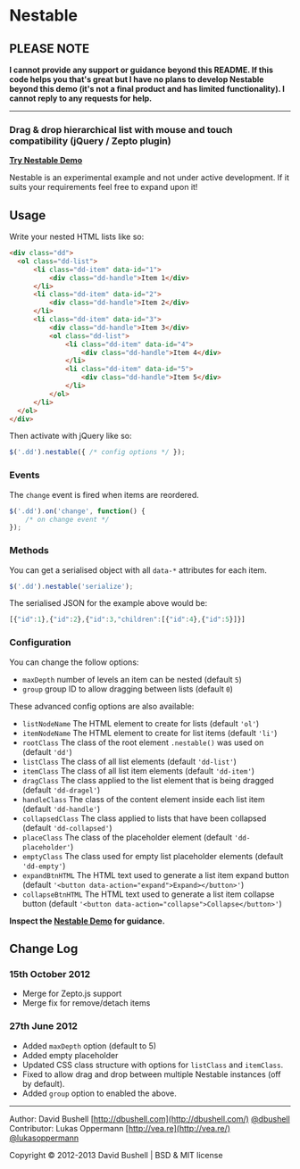 Nestable
========

## PLEASE NOTE

**I cannot provide any support or guidance beyond this README. If this code helps you that's great but I have no plans to develop Nestable beyond this demo (it's not a final product and has limited functionality). I cannot reply to any requests for help.**

* * *

### Drag & drop hierarchical list with mouse and touch compatibility (jQuery / Zepto plugin)

[**Try Nestable Demo**](http://dbushell.github.com/Nestable/)

Nestable is an experimental example and not under active development. If it suits your requirements feel free to expand upon it!

## Usage

Write your nested HTML lists like so:

```html
<div class="dd">
  <ol class="dd-list">
      <li class="dd-item" data-id="1">
          <div class="dd-handle">Item 1</div>
      </li>
      <li class="dd-item" data-id="2">
          <div class="dd-handle">Item 2</div>
      </li>
      <li class="dd-item" data-id="3">
          <div class="dd-handle">Item 3</div>
          <ol class="dd-list">
              <li class="dd-item" data-id="4">
                  <div class="dd-handle">Item 4</div>
              </li>
              <li class="dd-item" data-id="5">
                  <div class="dd-handle">Item 5</div>
              </li>
          </ol>
      </li>
  </ol>
</div>
```

Then activate with jQuery like so:

```javascript
$('.dd').nestable({ /* config options */ });
```

### Events

The `change` event is fired when items are reordered.

```javascript
$('.dd').on('change', function() {
	/* on change event */
});
```

### Methods

You can get a serialised object with all `data-*` attributes for each item.

```javascript
$('.dd').nestable('serialize');
```

The serialised JSON for the example above would be:

```javascript
[{"id":1},{"id":2},{"id":3,"children":[{"id":4},{"id":5}]}]
```
### Configuration

You can change the follow options:

* `maxDepth` number of levels an item can be nested (default `5`)
* `group` group ID to allow dragging between lists (default `0`)

These advanced config options are also available:

* `listNodeName` The HTML element to create for lists (default `'ol'`)
* `itemNodeName` The HTML element to create for list items (default `'li'`)
* `rootClass` The class of the root element `.nestable()` was used on (default `'dd'`)
* `listClass` The class of all list elements (default `'dd-list'`)
* `itemClass` The class of all list item elements (default `'dd-item'`)
* `dragClass` The class applied to the list element that is being dragged (default `'dd-dragel'`)
* `handleClass` The class of the content element inside each list item (default `'dd-handle'`)
* `collapsedClass` The class applied to lists that have been collapsed (default `'dd-collapsed'`)
* `placeClass` The class of the placeholder element (default `'dd-placeholder'`)
* `emptyClass` The class used for empty list placeholder elements (default `'dd-empty'`)
* `expandBtnHTML` The HTML text used to generate a list item expand button (default `'<button data-action="expand">Expand></button>'`)
* `collapseBtnHTML` The HTML text used to generate a list item collapse button (default `'<button data-action="collapse">Collapse</button>'`)

**Inspect the [Nestable Demo](http://dbushell.github.com/Nestable/) for guidance.**

## Change Log

### 15th October 2012

* Merge for Zepto.js support
* Merge fix for remove/detach items

### 27th June 2012

* Added `maxDepth` option (default to 5)
* Added empty placeholder
* Updated CSS class structure with options for `listClass` and `itemClass`.
* Fixed to allow drag and drop between multiple Nestable instances (off by default).
* Added `group` option to enabled the above.

* * *

Author: David Bushell [http://dbushell.com](http://dbushell.com/) [@dbushell](http://twitter.com/dbushell/)
Contributor: Lukas Oppermann [http://vea.re](http://vea.re/) [@lukasoppermann](http://twitter.com/lukasoppermann/)

Copyright © 2012-2013 David Bushell | BSD & MIT license
